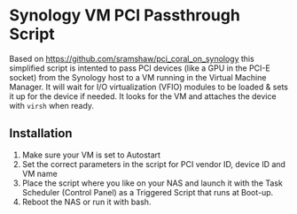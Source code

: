 # Synology VM PCI Passthrough Script

Based on https://github.com/sramshaw/pci_coral_on_synology this simplified script is intented to pass PCI devices (like a GPU in the PCI-E socket) from the Synology host to a VM running in the Virtual Machine Manager. It will wait for I/O virtualization (VFIO) modules to be loaded & sets it up for the device if needed. It looks for the VM and attaches the device with `virsh` when ready.

## Installation

1. Make sure your VM is set to Autostart
2. Set the correct parameters in the script for PCI vendor ID, device ID and VM name
3. Place the script where you like on your NAS and launch it with the Task Scheduler (Control Panel) as a Triggered Script that runs at Boot-up.
4. Reboot the NAS or run it with bash.